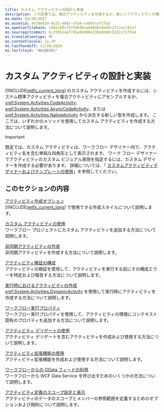 ```yaml
---
title: カスタム アクティビティの設計と実装
description: この記事では、複合アクティビティを作成するか、新しいアクティビティの種類を作成することによって、Workflow Foundation でカスタムアクティビティを作成するためのリソースを提供します。
ms.date: 03/30/2017
ms.assetid: 4e30e63d-6e33-4842-a7a4-ce807cef1fad
ms.openlocfilehash: cb6e189cf5f59630ce8d89610eb0c2fc2acc92a7
ms.sourcegitcommit: bc293b14af795e0e999e3304dd40c0222cf2ffe4
ms.translationtype: MT
ms.contentlocale: ja-JP
ms.lasthandoff: 11/26/2020
ms.locfileid: "96280391"
---
```

# <a name="designing-and-implementing-custom-activities"></a>カスタム アクティビティの設計と実装

[!INCLUDE[netfx_current_long](../../../includes/netfx-current-long-md.md)] のカスタム アクティビティを作成するには、システム標準アクティビティを複合アクティビティにアセンブルするか、<xref:System.Activities.CodeActivity>、<xref:System.Activities.AsyncCodeActivity>、または <xref:System.Activities.NativeActivity> から派生する新しい型を作成します。 ここでは、いずれかのメソッドを使用してカスタム アクティビティを作成する方法について説明します。  
  
> [!IMPORTANT]
> 既定では、カスタム アクティビティは、ワークフロー デザイナー内で、アクティビティ名を含む単純な四角形として表示されます。 ワーク フロー デザイナーでアクティビティのカスタム ビジュアル表現を指定するには、カスタム デザイナーを作成する必要があります。 詳細については、「 [カスタムアクティビティデザイナーおよびテンプレートの使用](using-custom-activity-designers-and-templates.md)」を参照してください。  
  
## <a name="in-this-section"></a>このセクションの内容  

 [アクティビティ作成オプション](activity-authoring-options-in-wf.md)  
 [!INCLUDE[netfx_current_long](../../../includes/netfx-current-long-md.md)] で使用できる作成スタイルについて説明します。  
  
 [カスタム アクティビティの使用](using-a-custom-activity.md)  
 ワークフロー プロジェクトにカスタム アクティビティを追加する方法について説明します。  
  
  [非同期アクティビティの作成](creating-asynchronous-activities-in-wf.md)  
 非同期アクティビティを作成する方法について説明します。  
  
 [アクティビティ検証の構成](configuring-activity-validation.md)  
 アクティビティの検証を使用して、アクティビティを実行する前にその構成エラーを特定および報告する方法について説明します。  
  
 [実行時におけるアクティビティの作成](creating-an-activity-at-runtime-with-dynamicactivity.md)  
 <xref:System.Activities.DynamicActivity> を使用して実行時にアクティビティを作成する方法について説明します。  
  
 [ワークフロー実行プロパティ](workflow-execution-properties.md)  
 ワークフロー実行プロパティを使用して、アクティビティの環境にコンテキスト固有のプロパティを追加する方法について説明します。  
  
 [アクティビティ デリゲートの使用](using-activity-delegates.md)  
 アクティビティ デリゲートを含むアクティビティを作成および使用する方法について説明します。
  
 [アクティビティ拡張機能の使用](using-activity-extensions.md)  
 アクティビティ拡張機能を作成および使用する方法について説明します。  
  
 [ワークフローからの OData フィードの利用](consuming-odata-feeds-from-a-workflow.md)  
 ワークフローから WCF Data Service を呼び出すためのいくつかの方法について説明します。  
  
 [アクティビティ定義のスコープ設定と表示](activity-definition-scoping-and-visibility.md)  
 アクティビティのデータのスコープとメンバーの参照範囲を定義するためのオプションおよび規則について説明します。
